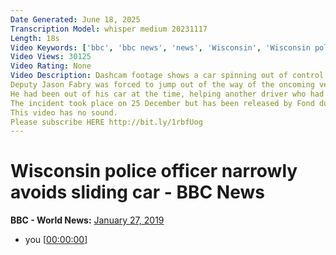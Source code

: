 ```yaml
---
Date Generated: June 18, 2025
Transcription Model: whisper medium 20231117
Length: 18s
Video Keywords: ['bbc', 'bbc news', 'news', 'Wisconsin', 'Wisconsin police officer', 'sliding car', 'narrowly avoids sliding car', 'Dashcam', 'Dashcam footage', 'car spinning out of control', 'car spinning']
Video Views: 30125
Video Rating: None
Video Description: Dashcam footage shows a car spinning out of control on an icy road in the US state of Wisconsin and nearly hitting a police officer.
Deputy Jason Fabry was forced to jump out of the way of the oncoming vehicle.
He had been out of his car at the time, helping another driver who had slid into a ditch.
The incident took place on 25 December but has been released by Fond du Lac County Sheriff's office to remind drivers to slow down in cold weather.
This video has no sound.
Please subscribe HERE http://bit.ly/1rbfUog
---
```


# Wisconsin police officer narrowly avoids sliding car - BBC News
**BBC - World News:** [January 27, 2019](https://www.youtube.com/watch?v=T9tVmX18nYQ)
*  you [[00:00:00](https://www.youtube.com/watch?v=T9tVmX18nYQ&t=0.0s)]
